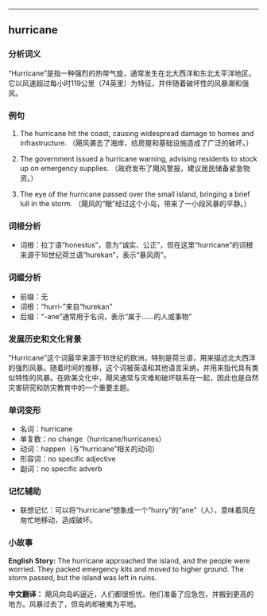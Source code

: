 
---------------
## hurricane
### 分析词义
“Hurricane”是指一种强烈的热带气旋，通常发生在北大西洋和东北太平洋地区。它以风速超过每小时119公里（74英里）为特征，并伴随着破坏性的风暴潮和强风。

### 例句
1. The hurricane hit the coast, causing widespread damage to homes and infrastructure.
   （飓风袭击了海岸，给房屋和基础设施造成了广泛的破坏。）

2. The government issued a hurricane warning, advising residents to stock up on emergency supplies.
   （政府发布了飓风警报，建议居民储备紧急物资。）

3. The eye of the hurricane passed over the small island, bringing a brief lull in the storm.
   （飓风的“眼”经过这个小岛，带来了一小段风暴的平静。）

### 词根分析
- 词根：拉丁语“honestus”，意为“诚实、公正”，但在这里“hurricane”的词根来源于16世纪荷兰语“hurekan”，表示“暴风雨”。

### 词缀分析
- 前缀：无
- 词根：“hurri-”来自“hurekan”
- 后缀：“-ane”通常用于名词，表示“属于……的人或事物”

### 发展历史和文化背景
“Hurricane”这个词最早来源于16世纪的欧洲，特别是荷兰语，用来描述北大西洋的强烈风暴。随着时间的推移，这个词被英语和其他语言采纳，并用来指代具有类似特性的风暴。在欧美文化中，飓风通常与灾难和破坏联系在一起，因此也是自然灾害研究和防灾教育中的一个重要主题。

### 单词变形
- 名词：hurricane
- 单复数：no change（hurricane/hurricanes）
- 动词：happen（与“hurricane”相关的动词）
- 形容词：no specific adjective
- 副词：no specific adverb

### 记忆辅助
- 联想记忆：可以将“hurricane”想象成一个“hurry”的“ane”（人），意味着风在匆忙地移动，造成破坏。

### 小故事
**English Story:**
The hurricane approached the island, and the people were worried. They packed emergency kits and moved to higher ground. The storm passed, but the island was left in ruins.

**中文翻译：**
飓风向岛屿逼近，人们都很担忧。他们准备了应急包，并搬到更高的地方。风暴过去了，但岛屿却被夷为平地。

